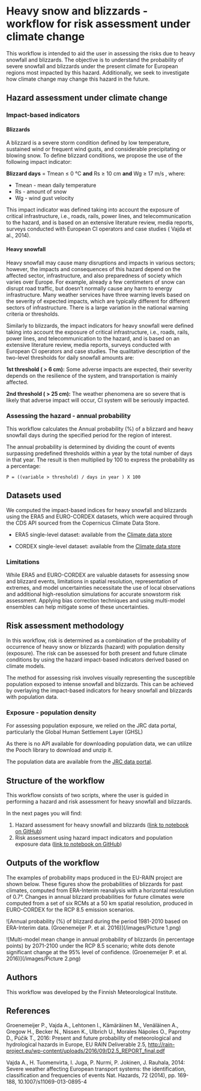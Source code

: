 # Heavy snow and blizzards - workflow for risk assessment under climate change

This workflow is intended to aid the user in assessing the risks due to heavy snowfall and blizzards. The objective is to understand the probability of severe snowfall and blizzards under the present climate for European regions most impacted by this hazard. Additionally, we seek to investigate how climate change may change this hazard in the future.

## Hazard assessment under climate change

### Impact-based indicators

#### Blizzards
A blizzard is a severe storm condition defined by low temperature, sustained wind or frequent wind gusts, and considerable precipitating or blowing snow. To define blizzard conditions, we propose the use of the following impact indicator:

**Blizzard days** = Tmean  ≤ 0 °C **and** Rs ≥ 10 cm **and** Wg ≥ 17 m/s , 
where:
 - Tmean - mean daily temperature
 - Rs - amount of snow
 - Wg - wind gust velocity

This impact indicator was defined taking into account the exposure of critical infrastructure, i.e., roads, rails, power lines, and telecommunication to the hazard, and is based on an extensive literature review, media reports, surveys conducted with European CI operators and case studies ( Vajda et al., 2014).

#### Heavy snowfall

Heavy snowfall may cause many disruptions and impacts in various sectors; however, the impacts and consequences of this hazard depend on the affected sector, infrastructure, and also preparedness of society which varies over Europe.  For example, already a few centimeters of snow can disrupt road traffic, but doesn’t normally cause any harm to energy infrastructure. Many weather services have three warning levels based on the severity of expected impacts, which are typically different for different sectors of infrastructure. There is a large variation in the national warning criteria or thresholds.

Similarly to blizzards, the impact indicators for heavy snowfall were defined taking into account the exposure of critical infrastructure, i.e., roads, rails, power lines, and telecommunication to the hazard, and is based on an extensive literature review, media reports, surveys conducted with European CI operators and case studies. The qualitative description of the two-level thresholds for daily snowfall amounts are:

**1st threshold ( > 6 cm):** Some adverse impacts are expected, their severity depends on the resilience of the system, and transportation is mainly affected.

**2nd threshold ( > 25 cm):**  The weather phenomena are so severe that is likely that adverse impact will occur, CI system will be seriously impacted.

### Assessing the hazard - annual probability

This workflow calculates the Annual probability (%) of a blizzard and heavy snowfall days during the specified period for the region of interest.


The annual probability is determined by dividing the count of events surpassing predefined thresholds within a year by the total number of days in that year. The result is then multiplied by 100 to express the probability as a percentage:

    P = ((variable > threshold) / days in year ) X 100

##  Datasets used

We computed the impact-based indices for heavy snowfall and blizzards using the ERA5 and EURO-CORDEX datasets, which were acquired through the CDS API sourced from the Copernicus Climate Data Store.

- ERA5 single-level dataset: available from the  [Climate data store](https://cds-beta.climate.copernicus.eu/datasets/reanalysis-era5-single-levels?tab=overview)

- CORDEX single-level dataset: available from the  [Climate data store](https://cds-beta.climate.copernicus.eu/datasets/projections-cordex-domains-single-levels?tab=overview)

### Limitations

While ERA5 and EURO-CORDEX are valuable datasets for assessing snow and blizzard events, limitations in spatial resolution, representation of extremes, and model uncertainties necessitate the use of local observations and additional high-resolution simulations for accurate snowstorm risk assessment. Applying bias correction techniques and using multi-model ensembles can help mitigate some of these uncertainties.

## Risk assessment methodology

In this workflow, risk is determined as a combination of the probability of occurrence of heavy snow or blizzards (hazard) with population density (exposure). The risk can be assessed for both present and future climate conditions by using the hazard impact-based indicators derived based on climate models. 

The method for assessing risk involves visually representing the susceptible population exposed to intense snowfall and blizzards. This can be achieved by overlaying the impact-based indicators for heavy snowfall and blizzards with population data. 

### Exposure - population density
For assessing population exposure, we relied on the JRC data portal, particularly the Global Human Settlement Layer (GHSL)

As there is no API available for downloading population data, we can utilize the Pooch library to download and unzip it.

The population data are available from the  [JRC data portal](https://ghsl.jrc.ec.europa.eu/download.php?ds=pop).

## Structure of the workflow
This workflow consists of two scripts, where the user is guided in performing a hazard and risk assessment for heavy snowfall and blizzards. 

In the next pages you will find:
1. Hazard assessment for heavy snowfall and blizzards ([link to notebook on GitHub](https://github.com/CLIMAAX/SNOW/blob/main/01_Heavy_snowfall_and_blizzards/Hazard_assessment_SNOW_BLIZZARDS.ipynb))
2. Risk assessment using hazard impact indicators and population exposure data ([link to notebook on GitHub](https://github.com/CLIMAAX/SNOW/blob/main/01_Heavy_snowfall_and_blizzards/Risk_assessment_SNOW_BLIZZARDS.ipynb))

## Outputs of the workflow
The examples of probability maps produced in the EU-RAIN project are shown below.
These figures show the probabilities of blizzards for past climates, computed from ERA-Interim reanalysis with a horizontal resolution of 0.7°. Changes in annual blizzard probabilities for future climates were computed from a set of six RCMs at a 50 km spatial resolution, produced in EURO-CORDEX for the RCP 8.5 emission scenarios.

![Annual probability (%) of blizzard during the period 1981-2010 based on ERA-Interim data. (Groenemeijer P. et al. 2016)](/images/Picture 1.png)


![Multi-model mean change in annual probability of blizzards (in percentage points) by 2071-2100 under the RCP 8.5 scenario; white dots denote significant change at the 95% level of confidence. (Groenemeijer P. et al. 2016)](/images/Picture 2.png)



## Authors

This workflow was developed by the Finnish Meteorological Institute.

## References
Groenemeijer P., Vajda A., Lehtonen I., Kämäräinen M., Venäläinen A., Gregow H., Becker N., Nissen K., Ulbrich U., Morales Nápoles O., Paprotny D., Púčik T., 2016: Present and future probability of meteorological and hydrological hazards in Europe, EU RAIN Deliverable 2.5, http://rain-project.eu/wp-content/uploads/2016/09/D2.5_REPORT_final.pdf 

Vajda A., H. Tuomenvirta, I. Juga, P. Nurmi, P. Jokinen, J. Rauhala, 2014: Severe weather affecting European transport systems: the identification, classification and frequencies of events
Nat. Hazards, 72 (2014), pp. 169-188, 10.1007/s11069-013-0895-4






